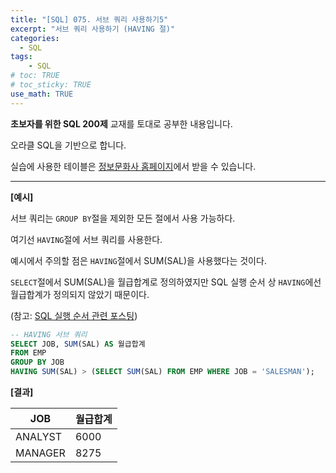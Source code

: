 ```yaml
---
title: "[SQL] 075. 서브 쿼리 사용하기5"
excerpt: "서브 쿼리 사용하기 (HAVING 절)"
categories: 
  - SQL
tags: 
    - SQL
# toc: TRUE
# toc_sticky: TRUE
use_math: TRUE
---
```


**초보자를 위한 SQL 200제** 교재를 토대로 공부한 내용입니다.

오라클 SQL을 기반으로 합니다.

실습에 사용한 테이블은 [정보문화사 홈페이지](http://infopub.co.kr/index.asp)에서 받을 수 있습니다.

---

**[예시]**

서브 쿼리는 `GROUP BY`절을 제외한 모든 절에서 사용 가능하다.

여기선 `HAVING`절에 서브 쿼리를 사용한다.

예시에서 주의할 점은 `HAVING`절에서 SUM(SAL)을 사용했다는 것이다.

`SELECT`절에서 SUM(SAL)을 월급합계로 정의하였지만 SQL 실행 순서 상 `HAVING`에선 월급합계가 정의되지 않았기 때문이다.

(참고: [SQL 실행 순서 관련 포스팅](https://romg2.github.io/sql/36_SQL_200%EC%A0%9C-036/))

```sql
-- HAVING 서브 쿼리
SELECT JOB, SUM(SAL) AS 월급합계
FROM EMP
GROUP BY JOB
HAVING SUM(SAL) > (SELECT SUM(SAL) FROM EMP WHERE JOB = 'SALESMAN');
```


**[결과]**

JOB|월급합계
|-|-|
ANALYST|6000
MANAGER|8275